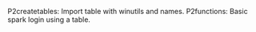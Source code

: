 P2createtables: Import table with winutils and names.
P2functions: Basic spark login using a table.
